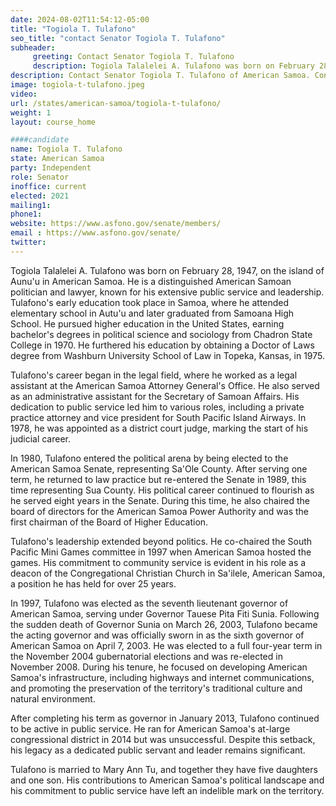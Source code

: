 ```yaml
---
date: 2024-08-02T11:54:12-05:00
title: "Togiola T. Tulafono"
seo_title: "contact Senator Togiola T. Tulafono"
subheader:
     greeting: Contact Senator Togiola T. Tulafono
     description: Togiola Talalelei A. Tulafono was born on February 28, 1947, on the island of Aunu'u in American Samoa. He is a distinguished American Samoan politician and lawyer, known for his extensive public service and leadership.
description: Contact Senator Togiola T. Tulafono of American Samoa. Contact information for Togiola T. Tulafono includes email address, phone number, and mailing address.
image: togiola-t-tulafono.jpeg
video:
url: /states/american-samoa/togiola-t-tulafono/
weight: 1
layout: course_home

####candidate
name: Togiola T. Tulafono
state: American Samoa
party: Independent
role: Senator
inoffice: current
elected: 2021
mailing1:
phone1:
website: https://www.asfono.gov/senate/members/
email : https://www.asfono.gov/senate/
twitter:
---
```

Togiola Talalelei A. Tulafono was born on February 28, 1947, on the island of Aunu'u in American Samoa. He is a distinguished American Samoan politician and lawyer, known for his extensive public service and leadership. Tulafono's early education took place in Samoa, where he attended elementary school in Autu'u and later graduated from Samoana High School. He pursued higher education in the United States, earning bachelor's degrees in political science and sociology from Chadron State College in 1970. He furthered his education by obtaining a Doctor of Laws degree from Washburn University School of Law in Topeka, Kansas, in 1975.

Tulafono's career began in the legal field, where he worked as a legal assistant at the American Samoa Attorney General's Office. He also served as an administrative assistant for the Secretary of Samoan Affairs. His dedication to public service led him to various roles, including a private practice attorney and vice president for South Pacific Island Airways. In 1978, he was appointed as a district court judge, marking the start of his judicial career.

In 1980, Tulafono entered the political arena by being elected to the American Samoa Senate, representing Sa'Ole County. After serving one term, he returned to law practice but re-entered the Senate in 1989, this time representing Sua County. His political career continued to flourish as he served eight years in the Senate. During this time, he also chaired the board of directors for the American Samoa Power Authority and was the first chairman of the Board of Higher Education.

Tulafono's leadership extended beyond politics. He co-chaired the South Pacific Mini Games committee in 1997 when American Samoa hosted the games. His commitment to community service is evident in his role as a deacon of the Congregational Christian Church in Sa'ilele, American Samoa, a position he has held for over 25 years.

In 1997, Tulafono was elected as the seventh lieutenant governor of American Samoa, serving under Governor Tauese Pita Fiti Sunia. Following the sudden death of Governor Sunia on March 26, 2003, Tulafono became the acting governor and was officially sworn in as the sixth governor of American Samoa on April 7, 2003. He was elected to a full four-year term in the November 2004 gubernatorial elections and was re-elected in November 2008. During his tenure, he focused on developing American Samoa's infrastructure, including highways and internet communications, and promoting the preservation of the territory's traditional culture and natural environment.

After completing his term as governor in January 2013, Tulafono continued to be active in public service. He ran for American Samoa's at-large congressional district in 2014 but was unsuccessful. Despite this setback, his legacy as a dedicated public servant and leader remains significant.

Tulafono is married to Mary Ann Tu, and together they have five daughters and one son. His contributions to American Samoa's political landscape and his commitment to public service have left an indelible mark on the territory.
